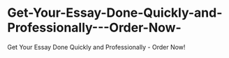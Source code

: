 # Get-Your-Essay-Done-Quickly-and-Professionally---Order-Now-
Get Your Essay Done Quickly and Professionally - Order Now!
